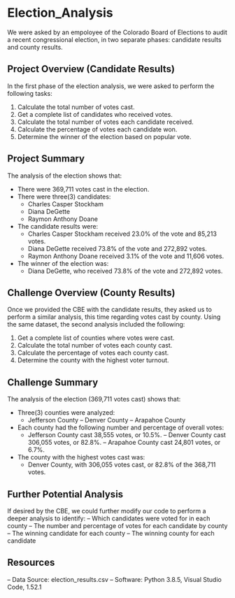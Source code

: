 # Election_Analysis
We were asked by an empoloyee of the Colorado Board of Elections to audit a recent congressional election, in two separate phases: candidate results and county results.

## Project Overview (Candidate Results)
In the first phase of the election analysis, we were asked to perform the following tasks:
1. Calculate the total number of votes cast.
2. Get a complete list of candidates who received votes.
3. Calculate the total number of votes each candidate received.
4. Calculate the percentage of votes each candidate won.
5. Determine the winner of the election based on popular vote.

## Project Summary
The analysis of the election shows that:
- There were 369,711 votes cast in the election.
- There were three(3) candidates:
    - Charles Casper Stockham
    - Diana DeGette 
    - Raymon Anthony Doane
- The candidate results were:
    - Charles Casper Stockham received 23.0% of the vote and 85,213 votes.
    - Diana DeGette received 73.8% of the vote and 272,892 votes.
    - Raymon Anthony Doane received 3.1% of the vote and 11,606 votes.
- The winner of the election was:
    - Diana DeGette, who received 73.8% of the vote and 272,892 votes.

## Challenge Overview (County Results)
Once we provided the CBE with the candidate results, they asked us to perform a similar analysis, this time regarding votes cast by county. Using the same dataset, the second analysis included the following:
1. Get a complete list of counties where votes were cast.
2. Calculate the total number of votes each county cast.
3. Calculate the percentage of votes each county cast.
4. Determine the county with the highest voter turnout. 

## Challenge Summary
The analysis of the election (369,711 votes cast) shows that:
- Three(3) counties were analyzed:
    - Jefferson County
    – Denver County
    – Arapahoe County
- Each county had the following number and percentage of overall votes:
    - Jefferson County cast 38,555 votes, or 10.5%.
    – Denver County cast 306,055 votes, or 82.8%.
    – Arapahoe County cast 24,801 votes, or 6.7%.
- The county with the highest votes cast was:
    - Denver County, with 306,055 votes cast, or 82.8% of the 368,711 votes.

## Further Potential Analysis
If desired by the CBE, we could further modify our code to perform a deeper analysis to identify:
– Which candidates were voted for in each county
– The number and percentage of votes for each candidate by county
– The winning candidate for each county
– The winning county for each candidate

## Resources
– Data Source: election_results.csv
– Software: Python 3.8.5, Visual Studio Code, 1.52.1
